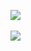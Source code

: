 

<img src="https://github-readme-stats.vercel.app/api/top-langs/?username=jiyeon22&layout=compact"><br><br>
<img src="https://github-readme-stats.vercel.app/api?username=본인아이디&show_icons=true">
<!--
**jiyeon22/jiyeon22** is a ✨ _special_ ✨ repository because its `README.md` (this file) appears on your GitHub profile.

Here are some ideas to get you started:

- 🔭 I’m currently working on ...
- 🌱 I’m currently learning ...
- 👯 I’m looking to collaborate on ...
- 🤔 I’m looking for help with ...
- 💬 Ask me about ...
- 📫 How to reach me: ...
- 😄 Pronouns: ...
- ⚡ Fun fact: ...
-->
